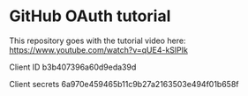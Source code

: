 # GitHub OAuth tutorial
This repository goes with the tutorial video here: https://www.youtube.com/watch?v=qUE4-kSlPIk

Client ID
b3b407396a60d9eda39d

Client secrets
6a970e459465b11c9b27a2163503e494f01b658f
